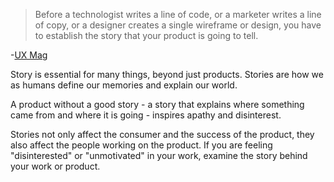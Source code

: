 > Before a technologist writes a line of code, or a marketer writes a line of copy, or a designer creates a single wireframe or design, you have to establish the story that your product is going to tell.

\-[UX Mag](http://uxmag.com/articles/why-we-need-storytellers-at-the-heart-of-product-development)

Story is essential for many things, beyond just products. Stories are how we as humans define our memories and explain our world.

A product without a good story - a story that explains where something came from and where it is going - inspires apathy and disinterest.

Stories not only affect the consumer and the success of the product, they also affect the people working on the product. If you are feeling "disinterested" or "unmotivated" in your work, examine the story behind your work or product.
